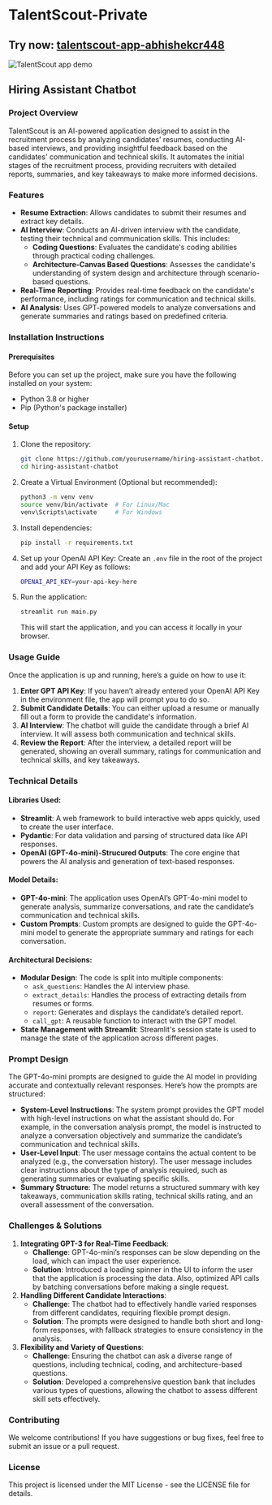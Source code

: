 # TalentScout-Private

## Try now: [talentscout-app-abhishekcr448](https://talentscout-app-abhishekcr448.streamlit.app/)

![TalentScout app demo](https://github.com/user-attachments/assets/05a1467e-cba0-4f11-bf33-288821c9c013)


## Hiring Assistant Chatbot

### Project Overview
TalentScout is an AI-powered application designed to assist in the recruitment process by analyzing candidates’ resumes, conducting AI-based interviews, and providing insightful feedback based on the candidates' communication and technical skills. It automates the initial stages of the recruitment process, providing recruiters with detailed reports, summaries, and key takeaways to make more informed decisions.

### Features
- **Resume Extraction**: Allows candidates to submit their resumes and extract key details.
- **AI Interview**: Conducts an AI-driven interview with the candidate, testing their technical and communication skills. This includes:
    - **Coding Questions**: Evaluates the candidate's coding abilities through practical coding challenges.
    - **Architecture-Canvas Based Questions**: Assesses the candidate's understanding of system design and architecture through scenario-based questions.
- **Real-Time Reporting**: Provides real-time feedback on the candidate's performance, including ratings for communication and technical skills.
- **AI Analysis**: Uses GPT-powered models to analyze conversations and generate summaries and ratings based on predefined criteria.

### Installation Instructions

#### Prerequisites
Before you can set up the project, make sure you have the following installed on your system:
- Python 3.8 or higher
- Pip (Python's package installer)

#### Setup
1. Clone the repository:
    ```bash
    git clone https://github.com/yourusername/hiring-assistant-chatbot.git
    cd hiring-assistant-chatbot
    ```
2. Create a Virtual Environment (Optional but recommended):
    ```bash
    python3 -m venv venv
    source venv/bin/activate  # For Linux/Mac
    venv\Scripts\activate     # For Windows
    ```
3. Install dependencies:
    ```bash
    pip install -r requirements.txt
    ```
4. Set up your OpenAI API Key:
    Create an `.env` file in the root of the project and add your API Key as follows:
    ```bash
    OPENAI_API_KEY=your-api-key-here
    ```

5. Run the application:
    ```bash
    streamlit run main.py
    ```
    This will start the application, and you can access it locally in your browser.

### Usage Guide
Once the application is up and running, here’s a guide on how to use it:
1. **Enter GPT API Key**: If you haven’t already entered your OpenAI API Key in the environment file, the app will prompt you to do so.
2. **Submit Candidate Details**: You can either upload a resume or manually fill out a form to provide the candidate's information.
3. **AI Interview**: The chatbot will guide the candidate through a brief AI interview. It will assess both communication and technical skills.
4. **Review the Report**: After the interview, a detailed report will be generated, showing an overall summary, ratings for communication and technical skills, and key takeaways.

### Technical Details

#### Libraries Used:
- **Streamlit**: A web framework to build interactive web apps quickly, used to create the user interface.
- **Pydantic**: For data validation and parsing of structured data like API responses.
- **OpenAI (GPT-4o-mini)-Strucured Outputs**: The core engine that powers the AI analysis and generation of text-based responses.

#### Model Details:
- **GPT-4o-mini**: The application uses OpenAI’s GPT-4o-mini model to generate analysis, summarize conversations, and rate the candidate’s communication and technical skills.
- **Custom Prompts**: Custom prompts are designed to guide the GPT-4o-mini model to generate the appropriate summary and ratings for each conversation.

#### Architectural Decisions:
- **Modular Design**: The code is split into multiple components:
  - `ask_questions`: Handles the AI interview phase.
  - `extract_details`: Handles the process of extracting details from resumes or forms.
  - `report`: Generates and displays the candidate’s detailed report.
  - `call_gpt`: A reusable function to interact with the GPT model.
- **State Management with Streamlit**: Streamlit's session state is used to manage the state of the application across different pages.

### Prompt Design
The GPT-4o-mini prompts are designed to guide the AI model in providing accurate and contextually relevant responses. Here’s how the prompts are structured:
- **System-Level Instructions**: The system prompt provides the GPT model with high-level instructions on what the assistant should do. For example, in the conversation analysis prompt, the model is instructed to analyze a conversation objectively and summarize the candidate’s communication and technical skills.
- **User-Level Input**: The user message contains the actual content to be analyzed (e.g., the conversation history). The user message includes clear instructions about the type of analysis required, such as generating summaries or evaluating specific skills.
- **Summary Structure**: The model returns a structured summary with key takeaways, communication skills rating, technical skills rating, and an overall assessment of the conversation.

### Challenges & Solutions
1. **Integrating GPT-3 for Real-Time Feedback**:
    - **Challenge**: GPT-4o-mini’s responses can be slow depending on the load, which can impact the user experience.
    - **Solution**: Introduced a loading spinner in the UI to inform the user that the application is processing the data. Also, optimized API calls by batching conversations before making a single request.
2. **Handling Different Candidate Interactions**:
    - **Challenge**: The chatbot had to effectively handle varied responses from different candidates, requiring flexible prompt design.
    - **Solution**: The prompts were designed to handle both short and long-form responses, with fallback strategies to ensure consistency in the analysis.
3. **Flexibility and Variety of Questions**:
    - **Challenge**: Ensuring the chatbot can ask a diverse range of questions, including technical, coding, and architecture-based questions.
    - **Solution**: Developed a comprehensive question bank that includes various types of questions, allowing the chatbot to assess different skill sets effectively.

### Contributing
We welcome contributions! If you have suggestions or bug fixes, feel free to submit an issue or a pull request.

### License
This project is licensed under the MIT License - see the LICENSE file for details.
